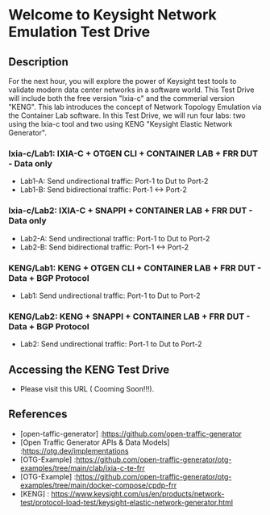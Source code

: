 # Welcome to Keysight Network Emulation Test Drive

## Description
For the next hour, you will explore the power of Keysight test tools to validate modern data center networks in a software world. This Test Drive will include both the free version "Ixia-c" and the commerial version "KENG". This lab introduces the concept of Network Topology Emulation via the Container Lab software.
In this Test Drive, we will run four labs: two using the Ixia-c tool and two using KENG "Keysight Elastic Network Generator".

### Ixia-c/Lab1: IXIA-C + OTGEN CLI + CONTAINER LAB + FRR DUT - Data only
- Lab1-A: Send undirectional traffic: Port-1 to Dut to Port-2
- Lab1-B: Send bidirectional traffic: Port-1 <-> Port-2

### Ixia-c/Lab2: IXIA-C + SNAPPI + CONTAINER LAB + FRR DUT - Data only
- Lab2-A: Send undirectional traffic: Port-1 to Dut to Port-2
- Lab2-B: Send bidirectional traffic: Port-1 <-> Port-2
### KENG/Lab1: KENG + OTGEN CLI + CONTAINER LAB + FRR DUT - Data + BGP Protocol
- Lab1: Send undirectional traffic: Port-1 to Dut to Port-2

### KENG/Lab2: KENG + SNAPPI + CONTAINER LAB + FRR DUT - Data + BGP Protocol
- Lab2: Send undirectional traffic: Port-1 to Dut to Port-2

## Accessing the KENG Test Drive
- Please visit this URL ( Cooming Soon!!!).


## References
- [open-taffic-generator] :https://github.com/open-traffic-generator
- [Open Traffic Generator APIs & Data Models] :https://otg.dev/implementations
- [OTG-Example] :https://github.com/open-traffic-generator/otg-examples/tree/main/clab/ixia-c-te-frr
- [OTG-Example] :https://github.com/open-traffic-generator/otg-examples/tree/main/docker-compose/cpdp-frr
- [KENG] : https://www.keysight.com/us/en/products/network-test/protocol-load-test/keysight-elastic-network-generator.html
